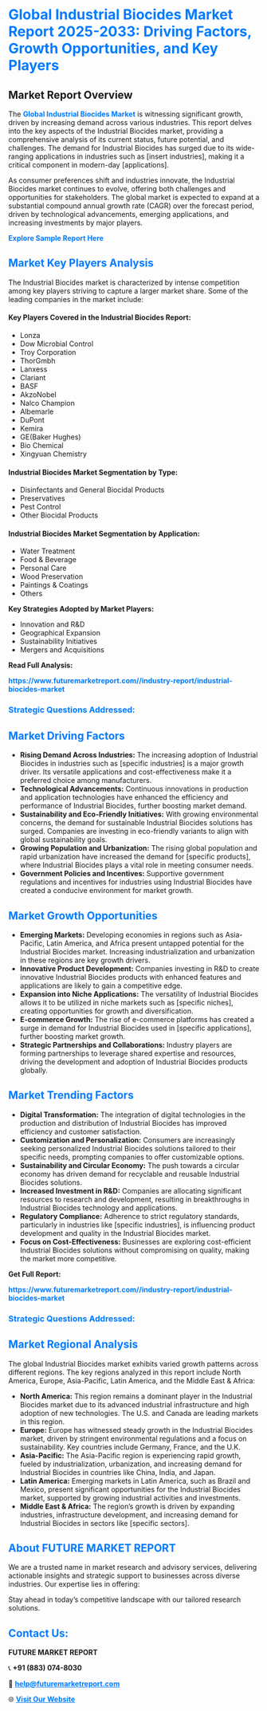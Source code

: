 <h1 style="color: #007BFF;">Global Industrial Biocides Market Report 2025-2033: Driving Factors, Growth Opportunities, and Key Players</h1>

<section id="overview">
<h2>Market Report Overview</h2>
<p>The <a href="https://www.futuremarketreport.com//industry-report/industrial-biocides-market" style="color: #007BFF; text-decoration: none;"><strong>Global Industrial Biocides Market</strong></a> is witnessing significant growth, driven by increasing demand across various industries. This report delves into the key aspects of the Industrial Biocides market, providing a comprehensive analysis of its current status, future potential, and challenges. The demand for Industrial Biocides has surged due to its wide-ranging applications in industries such as [insert industries], making it a critical component in modern-day [applications].</p>
<p>As consumer preferences shift and industries innovate, the Industrial Biocides market continues to evolve, offering both challenges and opportunities for stakeholders. The global market is expected to expand at a substantial compound annual growth rate (CAGR) over the forecast period, driven by technological advancements, emerging applications, and increasing investments by major players.</p>
</section>

<section id="overview">
<p><a href="https://www.futuremarketreport.com//request-sample/reportId=49139" style="color: #007BFF; text-decoration: none;"><strong>Explore Sample Report Here</strong></a></p>
</section>

<section id="key-players">
<h2 style="color: #007BFF;">Market Key Players Analysis</h2>
<p>The Industrial Biocides market is characterized by intense competition among key players striving to capture a larger market share. Some of the leading companies in the market include:</p>
<h4>Key Players Covered in the Industrial Biocides Report:</h4>
<ul><li>Lonza</li><li>Dow Microbial Control</li><li>Troy Corporation</li><li>ThorGmbh</li><li>Lanxess</li><li>Clariant</li><li>BASF</li><li>AkzoNobel</li><li>Nalco Champion</li><li>Albemarle</li><li>DuPont</li><li>Kemira</li><li>GE(Baker Hughes)</li><li>Bio Chemical</li><li>Xingyuan Chemistry</li></ul>
<h4>Industrial Biocides Market Segmentation by Type:</h4>
<ul><li>Disinfectants and General Biocidal Products</li><li>Preservatives</li><li>Pest Control</li><li>Other Biocidal Products</li></ul>

<h4>Industrial Biocides Market Segmentation by Application:</h4>
<ul><li>Water Treatment</li><li>Food &amp; Beverage</li><li>Personal Care</li><li>Wood Preservation</li><li>Paintings &amp; Coatings</li><li>Others</li></ul>
<p><strong>Key Strategies Adopted by Market Players:</strong></p>
<ul>
<li>Innovation and R&D</li>
<li>Geographical Expansion</li>
<li>Sustainability Initiatives</li>
<li>Mergers and Acquisitions</li>
</ul>
</section>

<section>
<p><strong>Read Full Analysis: </strong></p><a href="https://www.futuremarketreport.com//industry-report/industrial-biocides-market" style="color: #007BFF; text-decoration: none;"><strong>https://www.futuremarketreport.com//industry-report/industrial-biocides-market</strong></a>
<h3 style="color: #007BFF;">Strategic Questions Addressed:</h3>
</section>

<section id="driving-factors">
<h2 style="color: #007BFF;">Market Driving Factors</h2>
<ul>
<li><strong>Rising Demand Across Industries:</strong> The increasing adoption of Industrial Biocides in industries such as [specific industries] is a major growth driver. Its versatile applications and cost-effectiveness make it a preferred choice among manufacturers.</li>
<li><strong>Technological Advancements:</strong> Continuous innovations in production and application technologies have enhanced the efficiency and performance of Industrial Biocides, further boosting market demand.</li>
<li><strong>Sustainability and Eco-Friendly Initiatives:</strong> With growing environmental concerns, the demand for sustainable Industrial Biocides solutions has surged. Companies are investing in eco-friendly variants to align with global sustainability goals.</li>
<li><strong>Growing Population and Urbanization:</strong> The rising global population and rapid urbanization have increased the demand for [specific products], where Industrial Biocides plays a vital role in meeting consumer needs.</li>
<li><strong>Government Policies and Incentives:</strong> Supportive government regulations and incentives for industries using Industrial Biocides have created a conducive environment for market growth.</li>
</ul>
</section>

<section id="growth-opportunities">
<h2 style="color: #007BFF;">Market Growth Opportunities</h2>
<ul>
<li><strong>Emerging Markets:</strong> Developing economies in regions such as Asia-Pacific, Latin America, and Africa present untapped potential for the Industrial Biocides market. Increasing industrialization and urbanization in these regions are key growth drivers.</li>
<li><strong>Innovative Product Development:</strong> Companies investing in R&D to create innovative Industrial Biocides products with enhanced features and applications are likely to gain a competitive edge.</li>
<li><strong>Expansion into Niche Applications:</strong> The versatility of Industrial Biocides allows it to be utilized in niche markets such as [specific niches], creating opportunities for growth and diversification.</li>
<li><strong>E-commerce Growth:</strong> The rise of e-commerce platforms has created a surge in demand for Industrial Biocides used in [specific applications], further boosting market growth.</li>
<li><strong>Strategic Partnerships and Collaborations:</strong> Industry players are forming partnerships to leverage shared expertise and resources, driving the development and adoption of Industrial Biocides products globally.</li>
</ul>
</section>

<section id="trending-factors">
<h2 style="color: #007BFF;">Market Trending Factors</h2>
<ul>
<li><strong>Digital Transformation:</strong> The integration of digital technologies in the production and distribution of Industrial Biocides has improved efficiency and customer satisfaction.</li>
<li><strong>Customization and Personalization:</strong> Consumers are increasingly seeking personalized Industrial Biocides solutions tailored to their specific needs, prompting companies to offer customizable options.</li>
<li><strong>Sustainability and Circular Economy:</strong> The push towards a circular economy has driven demand for recyclable and reusable Industrial Biocides solutions.</li>
<li><strong>Increased Investment in R&D:</strong> Companies are allocating significant resources to research and development, resulting in breakthroughs in Industrial Biocides technology and applications.</li>
<li><strong>Regulatory Compliance:</strong> Adherence to strict regulatory standards, particularly in industries like [specific industries], is influencing product development and quality in the Industrial Biocides market.</li>
<li><strong>Focus on Cost-Effectiveness:</strong> Businesses are exploring cost-efficient Industrial Biocides solutions without compromising on quality, making the market more competitive.</li>
</ul>
</section>

<section>
<p><strong>Get Full Report: </strong></p><a href="https://www.futuremarketreport.com//industry-report/industrial-biocides-market" style="color: #007BFF; text-decoration: none;"><strong>https://www.futuremarketreport.com//industry-report/industrial-biocides-market</strong></a>
<h3 style="color: #007BFF;">Strategic Questions Addressed:</h3>
</section>


<section id="regional-analysis">
<h2 style="color: #007BFF;">Market Regional Analysis</h2>
<p>The global Industrial Biocides market exhibits varied growth patterns across different regions. The key regions analyzed in this report include North America, Europe, Asia-Pacific, Latin America, and the Middle East & Africa:</p>
<ul>
<li><strong>North America:</strong> This region remains a dominant player in the Industrial Biocides market due to its advanced industrial infrastructure and high adoption of new technologies. The U.S. and Canada are leading markets in this region.</li>
<li><strong>Europe:</strong> Europe has witnessed steady growth in the Industrial Biocides market, driven by stringent environmental regulations and a focus on sustainability. Key countries include Germany, France, and the U.K.</li>
<li><strong>Asia-Pacific:</strong> The Asia-Pacific region is experiencing rapid growth, fueled by industrialization, urbanization, and increasing demand for Industrial Biocides in countries like China, India, and Japan.</li>
<li><strong>Latin America:</strong> Emerging markets in Latin America, such as Brazil and Mexico, present significant opportunities for the Industrial Biocides market, supported by growing industrial activities and investments.</li>
<li><strong>Middle East & Africa:</strong> The region’s growth is driven by expanding industries, infrastructure development, and increasing demand for Industrial Biocides in sectors like [specific sectors].</li>
</ul>
</section>

<footer>
<h2 style="color: #007BFF;">About FUTURE MARKET REPORT</h2>
<p>We are a trusted name in market research and advisory services, delivering actionable insights and strategic support to businesses across diverse industries. Our expertise lies in offering:</p>

<p>Stay ahead in today’s competitive landscape with our tailored research solutions.</p>

<h2 style="color: #007BFF;">Contact Us:</h2>
<p><strong>FUTURE MARKET REPORT</strong></p>
<p>📞 <strong>+91 (883) 074-8030</strong></p>
<p>📧 <strong><a href="mailto:help@futuremarketreport.com" style="color: #007BFF;">help@futuremarketreport.com</a></strong></p>
<p>🌐 <strong><a href="https://www.futuremarketreport.com/" style="color: #007BFF;">Visit Our Website</a></strong></p>
</footer>